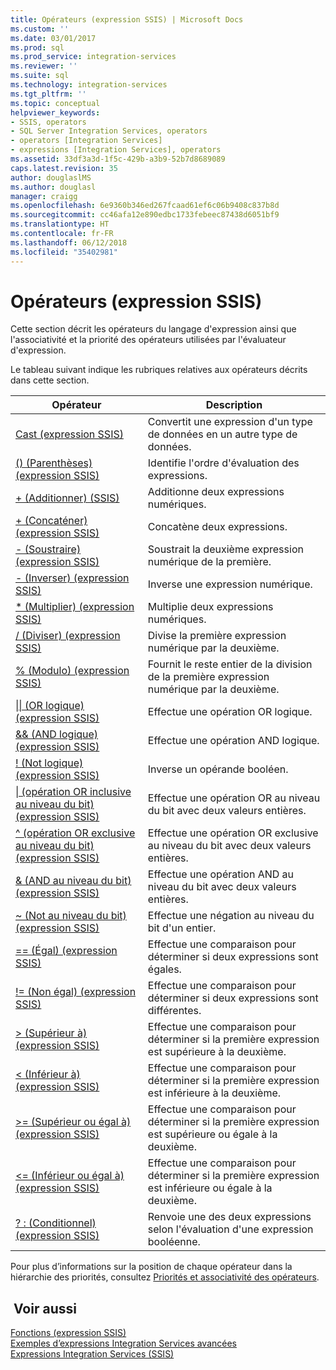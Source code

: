 ```yaml
---
title: Opérateurs (expression SSIS) | Microsoft Docs
ms.custom: ''
ms.date: 03/01/2017
ms.prod: sql
ms.prod_service: integration-services
ms.reviewer: ''
ms.suite: sql
ms.technology: integration-services
ms.tgt_pltfrm: ''
ms.topic: conceptual
helpviewer_keywords:
- SSIS, operators
- SQL Server Integration Services, operators
- operators [Integration Services]
- expressions [Integration Services], operators
ms.assetid: 33df3a3d-1f5c-429b-a3b9-52b7d8689089
caps.latest.revision: 35
author: douglaslMS
ms.author: douglasl
manager: craigg
ms.openlocfilehash: 6e9360b346ed267fcaad61ef6c06b9408c837b8d
ms.sourcegitcommit: cc46afa12e890edbc1733febeec87438d6051bf9
ms.translationtype: HT
ms.contentlocale: fr-FR
ms.lasthandoff: 06/12/2018
ms.locfileid: "35402981"
---
```

# <a name="operators-ssis-expression"></a>Opérateurs (expression SSIS)
  Cette section décrit les opérateurs du langage d'expression ainsi que l'associativité et la priorité des opérateurs utilisées par l'évaluateur d'expression.  
  
 Le tableau suivant indique les rubriques relatives aux opérateurs décrits dans cette section.  
  
|Opérateur|Description|  
|--------------|-----------------|  
|[Cast &#40;expression SSIS&#41;](../../integration-services/expressions/cast-ssis-expression.md)|Convertit une expression d'un type de données en un autre type de données.|  
|[&#40;&#41; &#40;Parenthèses&#41; &#40;expression SSIS&#41;](../../integration-services/expressions/parentheses-ssis-expression.md)|Identifie l'ordre d'évaluation des expressions.|  
|[+ &#40;Additionner&#41; &#40;SSIS&#41;](../../integration-services/expressions/add-ssis.md)|Additionne deux expressions numériques.|  
|[+ &#40;Concaténer&#41; &#40;expression SSIS&#41;](../../integration-services/expressions/concatenate-ssis-expression.md)|Concatène deux expressions.|  
|[- &#40;Soustraire&#41; &#40;expression SSIS&#41;](../../integration-services/expressions/subtract-ssis-expression.md)|Soustrait la deuxième expression numérique de la première.|  
|[- &#40;Inverser&#41; &#40;expression SSIS&#41;](../../integration-services/expressions/negate-ssis-expression.md)|Inverse une expression numérique.|  
|[&#42; &#40;Multiplier&#41; &#40;expression SSIS&#41;](../../integration-services/expressions/multiply-ssis-expression.md)|Multiplie deux expressions numériques.|  
|[/ (Diviser) &#40;expression SSIS&#41;](../../integration-services/expressions/divide-ssis-expression.md)|Divise la première expression numérique par la deuxième.|  
|[% &#40;Modulo&#41; &#40;expression SSIS&#41;](../../integration-services/expressions/modulo-ssis-expression.md)|Fournit le reste entier de la division de la première expression numérique par la deuxième.|  
|[&#124;&#124; &#40;OR logique&#41; &#40;expression SSIS&#41;](../../integration-services/expressions/logical-or-ssis-expression.md)|Effectue une opération OR logique.|  
|[&& &#40;AND logique&#41; &#40;expression SSIS&#41;](../../integration-services/expressions/logical-and-ssis-expression.md)|Effectue une opération AND logique.|  
|[\! &#40;Not logique&#41; &#40;expression SSIS&#41;](../../integration-services/expressions/logical-not-ssis-expression.md)|Inverse un opérande booléen.|  
|[&#124; &#40;opération OR inclusive au niveau du bit&#41; &#40;expression SSIS&#41;](../../integration-services/expressions/bitwise-inclusive-or-ssis-expression.md)|Effectue une opération OR au niveau du bit avec deux valeurs entières.|  
|[^ &#40;opération OR exclusive au niveau du bit&#41; &#40;expression SSIS&#41;](../../integration-services/expressions/bitwise-exclusive-or-ssis-expression.md)|Effectue une opération OR exclusive au niveau du bit avec deux valeurs entières.|  
|[& &#40;AND au niveau du bit&#41; &#40;expression SSIS&#41;](../../integration-services/expressions/bitwise-and-ssis-expression.md)|Effectue une opération AND au niveau du bit avec deux valeurs entières.|  
|[~ &#40;Not au niveau du bit&#41; &#40;expression SSIS&#41;](../../integration-services/expressions/bitwise-not-ssis-expression.md)|Effectue une négation au niveau du bit d'un entier.|  
|[== &#40;Égal&#41; &#40;expression SSIS&#41;](../../integration-services/expressions/equal-ssis-expression.md)|Effectue une comparaison pour déterminer si deux expressions sont égales.|  
|[\!= &#40;Non égal&#41; &#40;expression SSIS&#41;](../../integration-services/expressions/unequal-ssis-expression.md)|Effectue une comparaison pour déterminer si deux expressions sont différentes.|  
|[&#62; &#40;Supérieur à&#41; &#40;expression SSIS&#41;](../../integration-services/expressions/greater-than-ssis-expression.md)|Effectue une comparaison pour déterminer si la première expression est supérieure à la deuxième.|  
|[&#60; &#40;Inférieur à&#41; &#40;expression SSIS&#41;](../../integration-services/expressions/less-than-ssis-expression.md)|Effectue une comparaison pour déterminer si la première expression est inférieure à la deuxième.|  
|[&#62;= &#40;Supérieur ou égal à&#41; &#40;expression SSIS&#41;](../../integration-services/expressions/greater-than-or-equal-to-ssis-expression.md)|Effectue une comparaison pour déterminer si la première expression est supérieure ou égale à la deuxième.|  
|[&#60;= &#40;Inférieur ou égal à&#41; &#40;expression SSIS&#41;](../../integration-services/expressions/less-than-or-equal-to-ssis-expression.md)|Effectue une comparaison pour déterminer si la première expression est inférieure ou égale à la deuxième.|  
|[? : &#40;Conditionnel&#41; &#40;expression SSIS&#41;](../../integration-services/expressions/conditional-ssis-expression.md)|Renvoie une des deux expressions selon l'évaluation d'une expression booléenne.|  
  
 Pour plus d’informations sur la position de chaque opérateur dans la hiérarchie des priorités, consultez [Priorités et associativité des opérateurs](../../integration-services/expressions/operator-precedence-and-associativity.md).  
  
## <a name="see-also"></a> Voir aussi  
 [Fonctions &#40;expression SSIS&#41;](../../integration-services/expressions/functions-ssis-expression.md)   
 [Exemples d’expressions Integration Services avancées](../../integration-services/expressions/examples-of-advanced-integration-services-expressions.md)   
 [Expressions Integration Services &#40;SSIS&#41;](../../integration-services/expressions/integration-services-ssis-expressions.md)  
  
  
